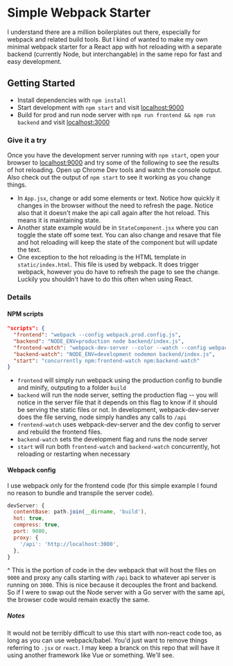 # Simple Webpack Starter

I understand there are a million boilerplates out there, especially for webpack and related build tools. But I kind of wanted to make my own minimal webpack starter for a React app with hot reloading with a separate backend (currently Node, but interchangable) in the same repo for fast and easy development.

## Getting Started
* Install dependencies with `npm install`
* Start development with `npm start` and visit [localhost:9000](localhost:9000)
* Build for prod and run node server with `npm run frontend && npm run backend` and visit [localhost:3000](localhost:3000)

### Give it a try
Once you have the development server running with `npm start`, open your browser to [localhost:9000](localhost:9000) and try some of the following to see the results of hot reloading. Open up Chrome Dev tools and watch the console output. Also check out the output of `npm start` to see it working as you change things.

* In `App.jsx`, change or add some elements or text. Notice how quickly it changes in the browser without the need to refresh the page. Notice also that it doesn't make the api call again after the hot reload. This means it is maintaining state.
* Another state example would be in `StateComponent.jsx` where you can toggle the state off some text. You can also change and resave that file and hot reloading will keep the state of the component but will update the text.
* One exception to the hot reloading is the HTML template in `static/index.html`. This file is used by webpack. It does trigger webpack, however you do have to refresh the page to see the change. Luckily you shouldn't have to do this often when using React.

### Details
#### NPM scripts
```json
"scripts": {
  "frontend": "webpack --config webpack.prod.config.js",
  "backend": "NODE_ENV=production node backend/index.js",
  "frontend-watch": "webpack-dev-server --color --watch --config webpack.dev.config.js",
  "backend-watch": "NODE_ENV=development nodemon backend/index.js",
  "start": "concurrently npm:frontend-watch npm:backend-watch"
}
```
* `frontend` will simply run webpack using the production config to bundle and minify, outputing to a folder `build`
* `backend` will run the node server, setting the production flag -- you will notice in the server file that it depends on this flag to know if it should be serving the static files or not. In development, webpack-dev-server does the file serving, node simply handles any calls to `/api`
* `frontend-watch` uses webpack-dev-server and the dev config to server and rebuild the frontend files.
* `backend-watch` sets the development flag and runs the node server
* `start` will run both `frontend-watch` and `backend-watch` concurrently, hot reloading or restarting when necessary

#### Webpack config
I use webpack only for the frontend code (for this simple example I found no reason to bundle and transpile the server code).
```js
devServer: {
  contentBase: path.join(__dirname, 'build'),
  hot: true,
  compress: true,
  port: 9000,
  proxy: {
    '/api': 'http://localhost:3000',
  },
}
```
^ This is the portion of code in the dev webpack that will host the files on `9000` and proxy any calls starting with `/api` back to whatever api server is running on `3000`. This is nice because it decouples the front and backend. So if I were to swap out the Node server with a Go server with the same api, the browser code would remain exactly the same.

##### Notes
It would not be terribly difficult to use this start with non-react code too, as long as you can use webpack/babel. You'd just want to remove things referring to `.jsx` or `react`. I may keep a branck on this repo that will have it using another framework like Vue or something. We'll see.
